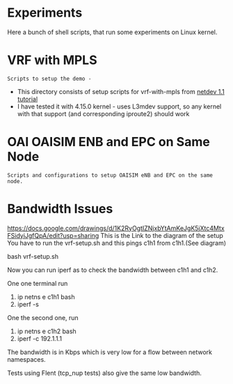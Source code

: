 # Experiments

Here a bunch of shell scripts, that run some experiments on Linux kernel.

# VRF with MPLS
	Scripts to setup the demo -
   - This directory consists of setup scripts for vrf-with-mpls from [netdev 1.1 tutorial](https://www.netdevconf.org/1.1/proceedings/slides/ahern-vrf-tutorial.pdf)
   - I have tested it with 4.15.0 kernel - uses L3mdev support, so any kernel with that support (and corresponding iproute2) should work

# OAI OAISIM ENB and EPC on Same Node
	Scripts and configurations to setup OAISIM eNB and EPC on the same node.


# Bandwidth Issues
https://docs.google.com/drawings/d/1K2RyOgtIZNjxbYtAmKeJgK5jXtc4MtxFSidyiJgfQpA/edit?usp=sharing
This is the Link to the diagram of the setup
You have to run the vrf-setup.sh and this pings c1h1 from c1h1.(See diagram)

bash vrf-setup.sh

Now you can run iperf as to check the bandwidth between c1h1 and c1h2.

One one terminal run
1) ip netns e c1h1 bash
2) iperf -s

One the second one, run
1) ip netns e c1h2 bash
2) iperf -c 192.1.1.1

The bandwidth is in Kbps which is very low for a flow between network namespaces.

Tests using Flent (tcp_nup tests) also give the same low bandwidth.

